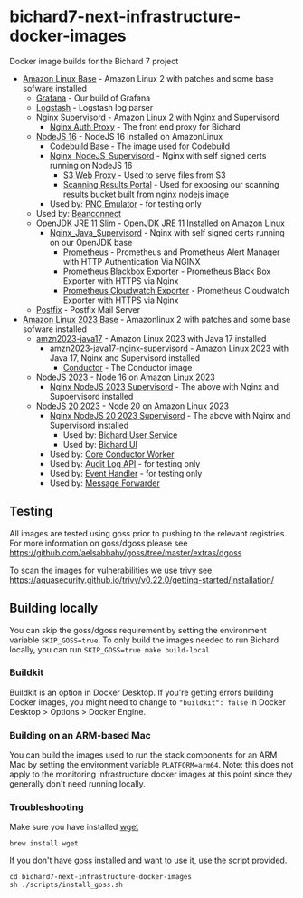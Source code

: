 # bichard7-next-infrastructure-docker-images

Docker image builds for the Bichard 7 project

-   [Amazon Linux Base](./Amazon_Linux_Base/Dockerfile) - Amazon Linux 2 with patches and some base sofware installed
    -   [Grafana](./Grafana/Dockerfile) - Our build of Grafana
    -   [Logstash](./Logstash/Dockerfile) - Logstash log parser
    -   [Nginx Supervisord](./Nginx_Supervisord/Dockerfile) - Amazon Linux 2 with Nginx and Supervisord
        -   [Nginx Auth Proxy](./Nginx_Auth_Proxy/Dockerfile) - The front end proxy for Bichard
    -   [NodeJS 16](./NodeJS/Dockerfile) - NodeJS 16 installed on AmazonLinux
        -   [Codebuild Base](./Codebuild_Base/Dockerfile) - The image used for Codebuild
        -   [Nginx_NodeJS_Supervisord](./Nginx_NodeJS_Supervisord/Dockerfile) - Nginx with self signed certs running on NodeJS 16
            -   [S3 Web Proxy](./S3_Web_Proxy/Dockerfile) - Used to serve files from S3
            -   [Scanning Results Portal](./Scanning_Results_Portal) - Used for exposing our scanning results bucket built from nginx nodejs image
        -   Used by: [PNC Emulator](https://github.com/ministryofjustice/bichard7-next-pnc-emulator/blob/main/docker/Dockerfile) - for testing only
    -   Used by: [Beanconnect](https://github.com/ministryofjustice/bichard7-next-beanconnect/blob/main/Dockerfile)
    -   [OpenJDK JRE 11 Slim](./Openjdk_Jre11_Slim/Dockerfile) - OpenJDK JRE 11 Installed on Amazon Linux
        -   [Nginx_Java_Supervisord](./Nginx_Java_Supervisord/Dockerfile) - Nginx with self signed certs running on our OpenJDK base
            -   [Prometheus](./Prometheus/Dockerfile) - Prometheus and Prometheus Alert Manager with HTTP Authentication Via NGINX
            -   [Prometheus Blackbox Exporter](./Prometheus_BlackBox_Exporter/Dockerfile) - Prometheus Black Box Exporter with HTTPS via Nginx
            -   [Prometheus Cloudwatch Exporter](./Prometheus_Cloudwatch_Exporter/Dockerfile) - Prometheus Cloudwatch Exporter with HTTPS via Nginx
    -   [Postfix](./Postfix/Dockerfile) - Postfix Mail Server
-   [Amazon Linux 2023 Base](./Amazon_Linux_2023_Base/Dockerfile) - Amazonlinux 2 with patches and some base sofware installed
    -   [amzn2023-java17](./amzn2023-java17/Dockerfile) - Amazon Linux 2023 with Java 17 installed
        -   [amzn2023-java17-nginx-supervisord](./amzn2023-java17-nginx-supervisord/Dockerfile) - Amazon Linux 2023 with Java 17, Nginx and Supervisord installed
            -   [Conductor](./Conductor/Dockerfile) - The Conductor image
    -   [NodeJS 2023](./NodeJS_2023/) - Node 16 on Amazon Linux 2023
        -   [Nginx NodeJS 2023 Supervisord](./Nginx_NodeJS_2023_Supervisord/) - The above with Nginx and Supoervisord installed
    -   [NodeJS 20 2023](./NodeJS_2023/) - Node 20 on Amazon Linux 2023
        -   [Nginx NodeJS 20 2023 Supervisord](./Nginx_NodeJS_20_2023_Supervisord/) - The above with Nginx and Supervisord installed
            -   Used by: [Bichard User Service](https://github.com/ministryofjustice/bichard7-next-user-service)
            -   Used by: [Bichard UI](https://github.com/ministryofjustice/bichard7-next-ui)
        -   Used by: [Core Conductor Worker](https://github.com/ministryofjustice/bichard7-next-core/blob/main/packages/conductor/Dockerfile)
        -   Used by: [Audit Log API](https://github.com/ministryofjustice/bichard7-next-audit-logging/blob/main/src/audit-log-api/Dockerfile) - for testing only
        -   Used by: [Event Handler](https://github.com/ministryofjustice/bichard7-next-audit-logging/blob/main/src/event-handler/Dockerfile) - for testing only
        -   Used by: [Message Forwarder](https://github.com/ministryofjustice/bichard7-next-core/blob/main/packages/message-forwarder/Dockerfile)

## Testing

All images are tested using goss prior to pushing to the relevant registries. For more information on goss/dgoss please see
https://github.com/aelsabbahy/goss/tree/master/extras/dgoss

To scan the images for vulnerabilities we use trivy see https://aquasecurity.github.io/trivy/v0.22.0/getting-started/installation/

## Building locally

You can skip the goss/dgoss requirement by setting the environment variable `SKIP_GOSS=true`. To only build the images needed to run Bichard locally, you can run `SKIP_GOSS=true make build-local`

### Buildkit

Buildkit is an option in Docker Desktop. If you're getting errors building Docker images, you might need to change to `"buildkit": false` in Docker Desktop > Options > Docker Engine.

### Building on an ARM-based Mac

You can build the images used to run the stack components for an ARM Mac by setting the environment variable `PLATFORM=arm64`. Note: this does not apply to the monitoring infrastructure docker images at this point since they generally don't need running locally.

### Troubleshooting

Make sure you have installed [wget](https://www.gnu.org/software/wget/)

```
brew install wget
```

If you don't have [goss](https://goss.rocks/) installed and want to use it, use the script provided.

```
cd bichard7-next-infrastructure-docker-images
sh ./scripts/install_goss.sh
```
